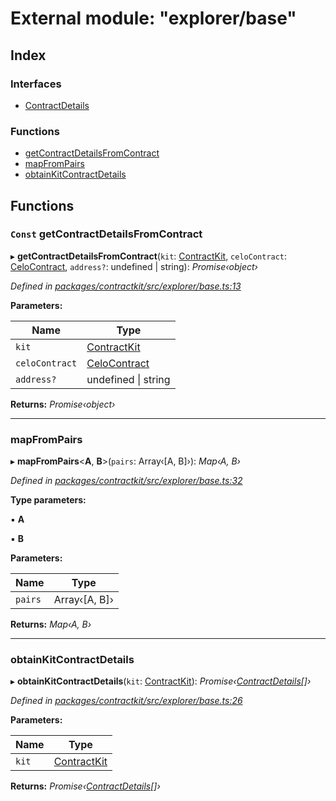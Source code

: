 # External module: "explorer/base"

## Index

### Interfaces

* [ContractDetails](../interfaces/_explorer_base_.contractdetails.md)

### Functions

* [getContractDetailsFromContract](_explorer_base_.md#const-getcontractdetailsfromcontract)
* [mapFromPairs](_explorer_base_.md#mapfrompairs)
* [obtainKitContractDetails](_explorer_base_.md#obtainkitcontractdetails)

## Functions

### `Const` getContractDetailsFromContract

▸ **getContractDetailsFromContract**(`kit`: [ContractKit](../classes/_kit_.contractkit.md), `celoContract`: [CeloContract](../enums/_base_.celocontract.md), `address?`: undefined | string): *Promise‹object›*

*Defined in [packages/contractkit/src/explorer/base.ts:13](https://github.com/celo-org/celo-monorepo/blob/master/packages/contractkit/src/explorer/base.ts#L13)*

**Parameters:**

Name | Type |
------ | ------ |
`kit` | [ContractKit](../classes/_kit_.contractkit.md) |
`celoContract` | [CeloContract](../enums/_base_.celocontract.md) |
`address?` | undefined &#124; string |

**Returns:** *Promise‹object›*

___

###  mapFromPairs

▸ **mapFromPairs**<**A**, **B**>(`pairs`: Array‹[A, B]›): *Map‹A, B›*

*Defined in [packages/contractkit/src/explorer/base.ts:32](https://github.com/celo-org/celo-monorepo/blob/master/packages/contractkit/src/explorer/base.ts#L32)*

**Type parameters:**

▪ **A**

▪ **B**

**Parameters:**

Name | Type |
------ | ------ |
`pairs` | Array‹[A, B]› |

**Returns:** *Map‹A, B›*

___

###  obtainKitContractDetails

▸ **obtainKitContractDetails**(`kit`: [ContractKit](../classes/_kit_.contractkit.md)): *Promise‹[ContractDetails](../interfaces/_explorer_base_.contractdetails.md)[]›*

*Defined in [packages/contractkit/src/explorer/base.ts:26](https://github.com/celo-org/celo-monorepo/blob/master/packages/contractkit/src/explorer/base.ts#L26)*

**Parameters:**

Name | Type |
------ | ------ |
`kit` | [ContractKit](../classes/_kit_.contractkit.md) |

**Returns:** *Promise‹[ContractDetails](../interfaces/_explorer_base_.contractdetails.md)[]›*
